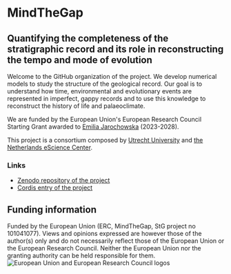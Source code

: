 # MindTheGap
## Quantifying the completeness of the stratigraphic record and its role in reconstructing the tempo and mode of evolution 
Welcome to the GitHub organization of the project. 
We develop numerical models to study the structure of the geological record.
Our goal is to understand how time, environmental and evolutionary events are represented in imperfect, gappy records and to use this knowledge to reconstruct the history of life and palaeoclimate.

We are funded by the European Union's European Research Council Starting Grant awarded to [Emilia Jarochowska](https://www.uu.nl/staff/EBJarochowska) (2023-2028).

This project is a consortium composed by [Utrecht University](https://www.uu.nl/en/research/department-of-earth-sciences) and [the Netherlands eScience Center](https://www.esciencecenter.nl/).

### Links
- [Zenodo repository of the project](https://zenodo.org/communities/mindthegap/)
- [Cordis entry of the project](https://cordis.europa.eu/project/id/101041077)

## Funding information
Funded by the European Union (ERC, MindTheGap, StG project no 101041077). Views and opinions expressed are however those of the author(s) only and do not necessarily reflect those of the European Union or the European Research Council. Neither the European Union nor the granting authority can be held responsible for them.
![European Union and European Research Council logos](https://erc.europa.eu/sites/default/files/2023-06/LOGO_ERC-FLAG_FP.png)
